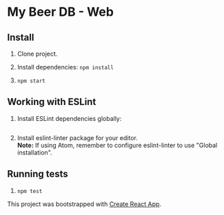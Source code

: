 # My Beer DB - Web

## Install

1. Clone project.

1. Install dependencies: `npm install`

1. `npm start`



## Working with ESLint
1. Install ESLint dependencies globally:  
   ```npm install -g eslint-config-react-app@0.2.1 eslint@3.5.0 babel-eslint@6.1.2 eslint-plugin-react@6.3.0 eslint-plugin-import@1.12.0 eslint-plugin-jsx-a11y@2.2.2 eslint-plugin-flowtype@2.18.1
   ```

1. Install eslint-linter package for your editor.  
   **Note:** If using Atom, remember to configure eslint-linter to use "Global installation".



## Running tests
1. `npm test`



This project was bootstrapped with [Create React App](https://github.com/facebookincubator/create-react-app).
